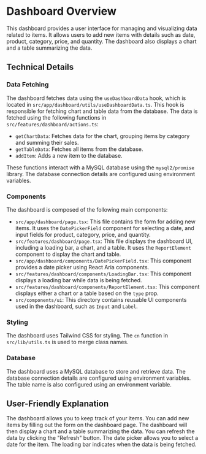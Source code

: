 # Dashboard Overview

This dashboard provides a user interface for managing and visualizing data related to items. It allows users to add new items with details such as date, product, category, price, and quantity. The dashboard also displays a chart and a table summarizing the data.

## Technical Details

### Data Fetching

The dashboard fetches data using the `useDashboardData` hook, which is located in `src/app/dashboard/utils/useDashboardData.ts`. This hook is responsible for fetching chart and table data from the database. The data is fetched using the following functions in `src/features/dashboard/actions.ts`:

-   `getChartData`: Fetches data for the chart, grouping items by category and summing their sales.
-   `getTableData`: Fetches all items from the database.
-   `addItem`: Adds a new item to the database.

These functions interact with a MySQL database using the `mysql2/promise` library. The database connection details are configured using environment variables.

### Components

The dashboard is composed of the following main components:

-   `src/app/dashboard/page.tsx`: This file contains the form for adding new items. It uses the `DatePickerField` component for selecting a date, and input fields for product, category, price, and quantity.
-   `src/features/dashboard/page.tsx`: This file displays the dashboard UI, including a loading bar, a chart, and a table. It uses the `ReportElement` component to display the chart and table.
-   `src/app/dashboard/components/DatePickerField.tsx`: This component provides a date picker using React Aria components.
-   `src/features/dashboard/components/LoadingBar.tsx`: This component displays a loading bar while data is being fetched.
-   `src/features/dashboard/components/ReportElement.tsx`: This component displays either a chart or a table based on the `type` prop.
-   `src/components/ui`: This directory contains reusable UI components used in the dashboard, such as `Input` and `Label`.

### Styling

The dashboard uses Tailwind CSS for styling. The `cn` function in `src/lib/utils.ts` is used to merge class names.

### Database

The dashboard uses a MySQL database to store and retrieve data. The database connection details are configured using environment variables. The table name is also configured using an environment variable.

## User-Friendly Explanation

The dashboard allows you to keep track of your items. You can add new items by filling out the form on the dashboard page. The dashboard will then display a chart and a table summarizing the data. You can refresh the data by clicking the "Refresh" button. The date picker allows you to select a date for the item. The loading bar indicates when the data is being fetched.

